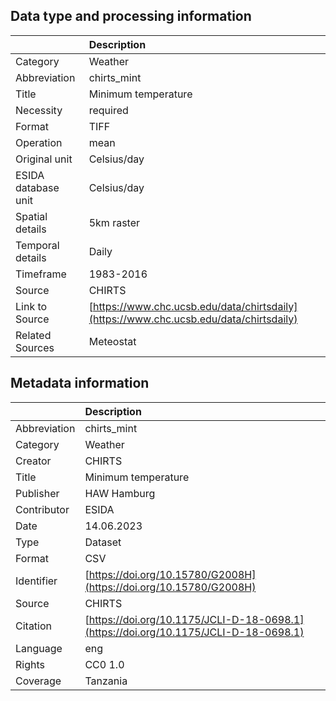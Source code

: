 ## Data type and processing information 

|                     | Description                                                                            |
|:--------------------|:---------------------------------------------------------------------------------------|
| Category            | Weather                                                                                |
| Abbreviation        | chirts_mint                                                                            |
| Title               | Minimum temperature                                                                    |
| Necessity           | required                                                                               |
| Format              | TIFF                                                                                   |
| Operation           | mean                                                                                   |
| Original unit       | Celsius/day                                                                            |
| ESIDA database unit | Celsius/day                                                                            |
| Spatial details     | 5km raster                                                                             |
| Temporal details    | Daily                                                                                  |
| Timeframe           | 1983-2016                                                                              |
| Source              | CHIRTS                                                                                 |
| Link to Source      | [https://www.chc.ucsb.edu/data/chirtsdaily](https://www.chc.ucsb.edu/data/chirtsdaily) |
| Related Sources     | Meteostat                                                                              |

## Metadata information 

|              | Description                                                                          |
|:-------------|:-------------------------------------------------------------------------------------|
| Abbreviation | chirts_mint                                                                          |
| Category     | Weather                                                                              |
| Creator      | CHIRTS                                                                               |
| Title        | Minimum temperature                                                                  |
| Publisher    | HAW Hamburg                                                                          |
| Contributor  | ESIDA                                                                                |
| Date         | 14.06.2023                                                                           |
| Type         | Dataset                                                                              |
| Format       | CSV                                                                                  |
| Identifier   | [https://doi.org/10.15780/G2008H](https://doi.org/10.15780/G2008H)                   |
| Source       | CHIRTS                                                                               |
| Citation     | [https://doi.org/10.1175/JCLI-D-18-0698.1](https://doi.org/10.1175/JCLI-D-18-0698.1) |
| Language     | eng                                                                                  |
| Rights       | CC0 1.0                                                                              |
| Coverage     | Tanzania                                                                             |